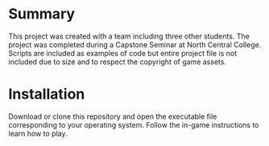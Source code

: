 # Summary
This project was created with a team including three other students. The project was completed during a Capstone Seminar at North Central College. Scripts are included as examples of code but entire project file is not included due to size and to respect the copyright of game assets.
# Installation
Download or clone this repository and open the executable file corresponding to your operating system. Follow the in-game instructions to learn how to play.
